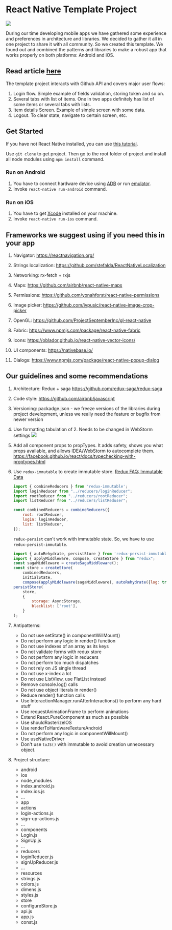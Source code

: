  # React Native Template Project

![](http://i65.tinypic.com/14bucuh.png)

During our time developing mobile apps we have gathered some experience and preferences in architecture and libraries. We decided to gather it all in one project to share it with all community. So we created this template. We found out and combined the patterns and libraries to make a robust app that works properly on both platforms: Android and iOS.

## Read article [here](www.google.com)

The template project interacts with Github API and covers major user flows:

1) Login flow. Simple example of fields validation, storing token and so on.
2) Several tabs with list of items. One in two apps definitely has list of some items or several tabs with lists.
3) Item details Screen. Example of simple screen with some data.
4) Logout. To clear state, navigate to certain screen, etc.

## Get Started

If you have not React Native installed, you can use [this tutorial](https://facebook.github.io/react-native/docs/getting-started.html).

Use ```git clone``` to get project. Then go to the root folder of project and install all node modules using ```npm install``` command.

### Run on Android

1. You have to connect hardware device using [ADB](https://developer.android.com/studio/command-line/adb.html) or run [emulator](https://developer.android.com/studio/run/emulator-commandline.html).
2. Invoke ```react-native run-android``` command.

### Run on iOS

1. You have to get  [Xcode](https://developer.apple.com/xcode/) installed on your machine.
2. Invoke ```react-native run-ios``` command.

## Frameworks we suggest using if you need this in your app

1. Navigator: https://reactnavigation.org/

2. Strings localization: https://github.com/stefalda/ReactNativeLocalization

3. Networking: rx-fetch + rxjs

4. Maps: https://github.com/airbnb/react-native-maps

5. Permissions: https://github.com/yonahforst/react-native-permissions

6. Image picker: https://github.com/ivpusic/react-native-image-crop-picker

7. OpenGL: https://github.com/ProjectSeptemberInc/gl-react-native

8. Fabric: https://www.npmjs.com/package/react-native-fabric

9. Icons: https://oblador.github.io/react-native-vector-icons/

10. UI components: https://nativebase.io/

11. Dialogs: https://www.npmjs.com/package/react-native-popup-dialog

## Our guidelines and some recommendations

1. Architecture: Redux + saga https://github.com/redux-saga/redux-saga

2. Code style: https://github.com/airbnb/javascript

3. Versioning: packadge.json - we freeze versions of the libraries during project development,  unless we really need the feature or bugfix from newer version

4. Use formatting tabulation of 2. Needs to be changed in WebStorm settings
![](https://lh6.googleusercontent.com/05rcRv9E2RN1emBzVDOQEdrj_YSe1Jj90ILoCgOyUms73JPcO9qWcTy0CGg-d_o-AHMbYB2w_pId_9_b5E7UV3kTcuUtFMA6gHTBDRZ2_YUug26aFSVx-9nnU70-QU6XMm1TAjJN)

5. Add all component props to propTypes. It adds safety, shows you what props available, and allows IDEA/WebStorm to autocomplete them. https://facebook.github.io/react/docs/typechecking-with-proptypes.html

6. Use ```redux-immutable``` to create immutable store.
    [Redux FAQ: Immutable Data](http://redux.js.org/docs/faq/ImmutableData.html#redux-faq-immutable-data)

    ```js
    import { combineReducers } from 'redux-immutable';
    import loginReducer from "../reducers/loginReducer";
    import rootReducer from "../reducers/rootReducer";
    import listReducer from "../reducers/listReduser";

    const combinedReducers = combineReducers({
        root: rootReducer,
        login: loginReducer,
        list: listReducer,
    });
    ```
    ```redux-persist``` can't work with immutable state. So, we have to use ```redux-persist-immutable```.
    ```js
    import { autoRehydrate, persistStore } from 'redux-persist-immutable'
    import { applyMiddleware, compose, createStore } from "redux";
    const sagaMiddleware = createSagaMiddleware();
    const store = createStore(
        combinedReducers,
        initialState,
        compose(applyMiddleware(sagaMiddleware), autoRehydrate({log: true})));
    persistStore(
        store,
        {
            storage: AsyncStorage,
            blacklist: ['root'],
        }
    );
    ```
7. Antipatterns:
      - Do not use setState() in componentWillMount()
      - Do not perform any logic in render() function
      - Do not use indexes of an array as its keys
      - Do not validate forms with redux store
      - Do not perform any logic in reducers
      - Do not perform too much dispatches
      - Do not rely on JS single thread
      - Do not use x-index a lot
      - Do not use ListView, use FlatList instead
      - Remove console.log() calls
      - Do not use object literals in render()
      - Reduce render() function calls
      - Use InteractionManager.runAfterInteractions() to perform any hard stuff
      - Use requestAnimationFrame to perform animations
      - Extend React.PureComponent as much as possible
      - Use shouldRasterizeIOS
      - Use renderToHardwareTextureAndroid
      - Do not perform any logic in componentWillMount()
      - Use useNativeDriver
      - Don't use ```toJS()``` with immutable to avoid creation unnecessary object.

8. Project structure:
   - android
   - ios
   - node_modules
   - index.android.js
   - index.ios.js
   - …
   - app
    - actions
     - login-actions.js
     - sign-up-actions.js
     - …
    - components
     - Login.js
     - SignUp.js
     - …
    - reducers
     - loginReducer.js
     - signUpReducer.js
     - …
    - resources
     - strings.js
     - colors.js
     - dimens.js
     - styles.js
    - store
     - configureStore.js
    - api.js
    - app.js
    - const.js
